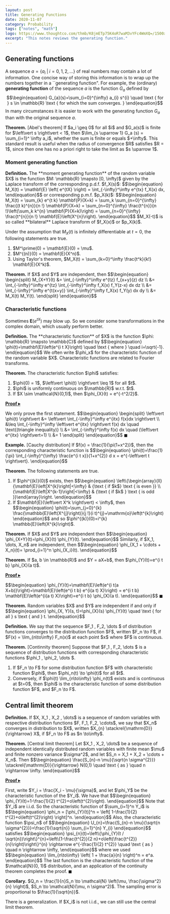 ```yaml
---
layout: post
title: Generating Functions
date: 2020-11-07
category: Probability
tags: ["notes", "math"]
logo: https://www.thoughtco.com/thmb/K8jmETp75K4oR7waM3vYFc4WmXQ=/1500x0/filters:no_upscale():max_bytes(150000):strip_icc()/moment-56a8fa8d3df78cf772a26de3.jpg
excerpt: "This notes reviews the generating function."
---
```



## Generating functions
A sequence $a = \{a_i \;\vert\; i = 0, 1 , 2, \dots \}$ of real numbers may contain a lot of information. One concise way of storing this information is to wrap up the numbers together in a ``generating function". For example, the (ordinary) **generating function** of the sequence $a$ is the function $G_a$ defined by 
$$\begin{equation}
    G_{a}(s)=\sum_{i=0}^{\infty} a_{i} s^{i} \quad \text { for } s \in \mathbb{R} \text { for which the sum converges. }
\end{equation}$$
In many circumstances it is easier to work with the generating function $G_a$ than with the original sequence $a$.

<div class="theorem"><p><b>Theorem.</b> [Abel's theorem]
If $a_i \geq 0$ for all $i$ and $G_a(s)$ is finite for $\left\vert s \right\vert < 1$, then $\lim_{s \uparrow 1} G_a (s) = \sum_{i=1}^ \infty a_i$, whether the sum is finite or equals $+\infty$. This standard result is useful when the radius of convergence $R$ satisfies $R = 1$, since then one has no a priori right to take the limit as $s \uparrow 1$.
</p></div>


### Moment generating function
<div class="theorem"><p><b>Definition.</b> 
The **moment generating function** of the random variable $X$ is the function $M: \mathbb{R} \mapsto [0, \infty)$ given by the Laplace transform of the corresponding p.d.f. $f_X(s)$:
$$\begin{equation}
    M_X(t) = \mathbf{E} \left( e^{tX} \right) = \int_{-\infty}^\infty e^{tx} f_X(x) dx,
\end{equation}$$
or corresponding p.m.f. $p_X(k)$:
$$\begin{equation}
    M_X(t) = \sum_{k} e^{t k} \mathbf{P}(X=k) 
    = \sum_k \sum_{n=0}^{\infty} \frac{(t k)^{n}}{n !} \mathbf{P}(X=k)
    = \sum_{n=0}^{\infty} \frac{t^{n}}{n !}\left(\sum_k k^{n} \mathbf{P}(X=k)\right) 
    = \sum_{n=0}^{\infty} \frac{t^{n}}{n !} \mathbf{E}\left(X^{n}\right).
\end{equation}$$
$M_X(-t)$ is so called **bilateral** Laplace transform of $f_X(x)$ or $p_X(k)$.
</p></div>

Under the assumption that $M_X(t)$ is infinitely differentiable at $t=0$, the following statements are true. 
<ol>
    <li> $M^\prime(0) = \mathbf{E}(0) = \mu$.</li>
    <li> $M^{(n)}(0) = \mathbf{E}(X^n)$.</li>
    <li> Using Taylor's theorem, $M_X(t) = \sum_{k=0}^\infty \frac{t^k}{k!} \mathbf{E}(X^k)$.</li>
</ol>

<div class="theorem"><p><b>Theorem.</b> 
If $X$ and $Y$ are independent, then
$$\begin{equation}
    \begin{split}
        M_{X+Y}(t) &= \int_{-\infty}^\infty e^{tz} f_{x+y}(z) dz \\
        &= \int_{-\infty}^\infty e^{tz} \int_{-\infty}^\infty f_X(x) f_Y(z-x) dx dz \\
        &= \int_{-\infty}^\infty e^{t(x+y)} \int_{-\infty}^\infty f_X(x) f_Y(y) dx dy \\
        &= M_X(t) M_Y(t).
    \end{split}
\end{equation}$$
</p></div>

### Characteristic functions
Sometimes $\mathbf{E}(e^{tX})$ may blow up. So we consider some transformations in the complex domain, which usually perform better.

<div class="theorem"><p><b>Definition.</b> 
The **characteristic function** of $X$ is the function $\phi: \mathbb{R} \mapsto \mathbb{C}$ defined by
$$\begin{equation}
    \phi(t)=\mathbf{E}\left(e^{i t X}\right) \quad \text { where } \quad i=\sqrt{-1}.
\end{equation}$$
We often write $\phi_x$ for the characteristic function of the random variable $X$. Characteristic functions are related to Fourier transforms. 
</p></div>

<div class="theorem"><p><b>Theorem.</b> 
The characteristic function $\phi$ satisfies:
<ol>
    <li> $\phi(0) = 1$, $\left\vert \phi(t) \right\vert \leq 1$ for all $t$.</li>
    <li> $\phi$ is uniformly continuous on $\mathbb{R}$ w.r.t. $t$.</li>
    <li> If $X \sim \mathcal{N}(0,1)$, then $\phi_{X}(t) = e^{-t^2/2}$.</li>
</ol>
</p></div>

<div class="proof"><a href="javascript:void(0)" id="pf1-link"><b>Proof &#9656;</b></a>
<div class="proof-content" id="pf1-content"><p>
We only prove the first statement.
$$\begin{equation}
    \begin{split}
        \left\vert \phi(t) \right\vert &= \left\vert \int_{-\infty}^\infty e^{itx} f(x)dx  \right\vert \\
        &\leq \int_{-\infty}^\infty \left\vert e^{itx} \right\vert f(x) dx \quad \text{(triangle inequality)} \\
        &= \int_{-\infty}^\infty f(x) dx \quad (\left\vert e^{itx} \right\vert=1) \\
        &= 1
    \end{split}
\end{equation}$$
&#9724;</p>
</div>
</div>
<script>toggle_proof("pf1");</script>

<div class="example"><p><b>Example.</b> [Cauchy distribution]
If $f(x) = 
\frac{1}{\pi(1+x^2)}$, then the corresponding characteristic function is 
$$\begin{equation}
    \phi(t)=\frac{1}{\pi} \int_{-\infty}^{\infty} \frac{e^{i t x}}{1+x^{2}} d x = e^{-\left\vert t \right\vert}.
\end{equation}$$
</p></div>

<div class="theorem"><p><b>Theorem.</b> 
The following statements are true.
<ol>
    <li> If $\phi^{(k)}(0)$ exists, then 
    $$\begin{equation}
        \left\{\begin{array}{ll}{\mathbf{E}\left|X^{k}\right|<\infty} & {\text { if $k$}  \text { is even }} \\ {\mathbf{E}\left|X^{k-1}\right|<\infty} & {\text { if $k$ } \text { is odd }}\end{array}\right.
    \end{equation}$$</li>
    <li> If $\mathbf{E}(\left\vert X^k \right\vert) < \infty$, then 
    $$\begin{equation}
        \phi(t)=\sum_{j=0}^{k} \frac{\mathbb{E}\left(X^{j}\right)}{j !}(i t)^{j}+\mathrm{o}\left(t^{k}\right)
    \end{equation}$$
    and so $\phi^{(k)}(0)=i^{k} \mathbb{E}\left(X^{k}\right)$.</li>
</ol>
</p></div>
<div class="theorem"><p><b>Theorem.</b> 
If $X$ and $Y$ are independent then 
$$\begin{equation}
    \phi_{X+Y}(t)=\phi_{X}(t) \phi_{Y}(t).
\end{equation}$$
Similarly, if $X_1, \dots, X_n$ are independent, then 
$$\begin{equation}
    \phi_{X_1 + \cdots + X_n}(t)= \prod_{i=1}^n \phi_{X_i}(t).
\end{equation}$$
</p></div>

<div class="theorem"><p><b>Theorem.</b> 
If $a, b \in \mathbb{R}$ and $Y = aX+b$, then $\phi_{Y}(t)=e^{i t b} \phi_{X}(a t)$.
</p></div>
<div class="proof"><a href="javascript:void(0)" id="pf2-link"><b>Proof &#9656;</b></a>
<div class="proof-content" id="pf2-content"><p>
$$\begin{equation}
    \phi_{Y}(t)=\mathbf{E}\left(e^{i t(a X+b)}\right)=\mathbf{E}\left(e^{i t b} e^{i(a t) X}\right) = e^{i t b} \mathbf{E}\left(e^{i(a t) X}\right)=e^{i t b} \phi_{X}(a t).
\end{equation}$$
&#9724;</p>
</div>
</div>
<script>toggle_proof("pf2");</script>

<div class="theorem"><p><b>Theorem.</b> 
Random variables $X$ and $Y$ are independent if and only if
$$\begin{equation}
    \phi_{X, Y}(s, t)=\phi_{X}(s) \phi_{Y}(t) \quad \text { for all } s \text { and } t.
\end{equation}$$
</p></div>

<div class="theorem"><p><b>Definition.</b> 
We say that the sequence $F_1 , F_2, \dots $ of distribution functions converges to the distribution function $F$, written $F_n \to F$, if $F(x) = \lim_{n\to\infty} F_n(x)$ at each point $x$ where $F$ is continuous.
</p></div>

<div class="theorem"><p><b>Theorem.</b> [Continnity theorem]
Suppose that $F_1 , F_2, \dots $ is a sequence of distribution functions 
with corresponding characteristic functions $\phi_1 , \phi_2, \dots $.
<ol>
    <li> If $F_n \to F$ for some distribution function $F$ with characteristic function $\phi$, then $\phi_n(t) \to \phi(t)$ for all $t$.</li>
    <li> Conversely, if $\phi(t) \lim_{n\to\infty} \phi_n(t)$ exists and is continuous at $t=0$, then $\phi$ is the characteristic function of some distribution function $F$, and $F_n \to F$.</li>
</ol>
</p></div>


## Central limit theorem
<div class="theorem"><p><b>Definition.</b> 
If $X, X_1 , X_2 , \dots$ is a sequence of random variables with respective distribution functions $F, F_1, F_2, \cdots$, we say that $X_n$ converges in distribution to $X$, written $X_{n} \stackrel{\mathrm{D}}{\rightarrow} X$, if $F_n \to F$ as $n \to\infty$.
</p></div>

<div class="theorem"><p><b>Theorem.</b> [Central limit theorem]
Let $X_1 , X_2, \dots$ be a sequence of independent identically distributed random variables with finite mean $\mu$ and finite nonzero variance $\sigma^2$, and let $S_n = X_1 + X_2 + \cdots + X_n$. Then
$$\begin{equation}
    \frac{S_{n}-n \mu}{\sqrt{n \sigma^{2}}} \stackrel{\mathrm{D}}{\rightarrow} N(0,1) \quad \text { as } \quad n \rightarrow \infty.
\end{equation}$$
</p></div>

<div class="proof"><a href="javascript:void(0)" id="pf3-link"><b>Proof &#9656;</b></a>
<div class="proof-content" id="pf3-content"><p>
First, write $Y_i = \frac{X_i - \mu}{\sigma}$, and let $\phi_Y$ be the characteristic function of the $Y_i$. We have that 
$$\begin{equation}
    \phi_{Y}(t)=1-\frac{1}{2} t^{2}+o\left(t^{2}\right).
\end{equation}$$
Note that $Y_i$ are i.i.d. So the characteristic function of $\sum_{i=1}^n Y_i$ is
$$\begin{equation}
    \phi_n = [\phi_{Y}(t)]^n = \left[ 1-\frac{1}{2} t^{2}+o\left(t^{2}\right) \right]^n.
\end{equation}$$
Also, the characteristic function $\psi_n$ of
$$\begin{equation}
    U_{n}=\frac{S_{n}-n \mu}{\sqrt{n \sigma^{2}}}=\frac{1}{\sqrt{n}} \sum_{i=1}^{n} Y_{i}
\end{equation}$$
satisfies
$$\begin{equation}
    \psi_{n}(t)=\left\{\phi_{Y}(t / \sqrt{n})\right\}^{n}=\left\{1-\frac{t^{2}}{2 n}+o\left(\frac{t^{2}}{n}\right)\right\}^{n} \rightarrow e^{-\frac{1}{2} t^{2}} \quad \text { as } \quad  n \rightarrow \infty,
\end{equation}$$
where we used 
$$\begin{equation}
    \lim_{n\to\infty} \left( 1 + \frac{a}{n} \right)^n = e^a.
\end{equation}$$
The last function is the characteristic function of the $\mathcal{N}(0, 1)$ distribution, and an application of the continuity theorem completes the proof.
&#9724;</p>
</div>
</div>
<script>toggle_proof("pf3");</script>

<div class="theorem"><p><b>Corollary.</b>
$Q_n = \frac{1}{n}S_n \to \mathcal{N} \left(\mu, \frac{\sigma^2}{n} \right)$, $S_n \to \mathcal{N}(\mu, n \sigma^2)$. The sampling error is proportional to $\frac{1}{\sqrt{n}}$.
</p></div>
There is a generalization. If $X_i$ is not i.i.d., we can still use the central limit theorem.
